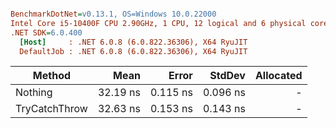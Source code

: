 ``` ini

BenchmarkDotNet=v0.13.1, OS=Windows 10.0.22000
Intel Core i5-10400F CPU 2.90GHz, 1 CPU, 12 logical and 6 physical cores
.NET SDK=6.0.400
  [Host]     : .NET 6.0.8 (6.0.822.36306), X64 RyuJIT
  DefaultJob : .NET 6.0.8 (6.0.822.36306), X64 RyuJIT


```
|        Method |     Mean |    Error |   StdDev | Allocated |
|-------------- |---------:|---------:|---------:|----------:|
|       Nothing | 32.19 ns | 0.115 ns | 0.096 ns |         - |
| TryCatchThrow | 32.63 ns | 0.153 ns | 0.143 ns |         - |
